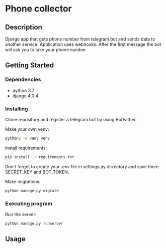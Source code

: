 # Phone collector

## Description

Django app that gets phone number from telegram bot and sends data to another service. Application uses webhooks. After the first message the bot will ask you to take your phone number.

## Getting Started

### Dependencies

* python 3.7
* django 4.0.4

### Installing

Clone repository and register a telegram bot by using BotFather.

Make your own venv:

```bash
python3 -m venv venv
```

Install requirements:

```bash
pip install -r requirements.txt
```

Don't forget to create  your .env file in settings.py dirrectory and save there SECRET_KEY and BOT_TOKEN.

Make migrations:

```bash
python manage.py migrate
```

### Executing program

Run the server:

```bash
python manage.py runserver
```
## Usage

